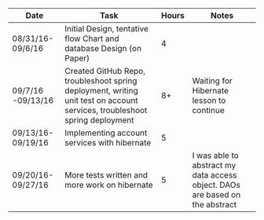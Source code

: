 
| Date | Task | Hours | Notes|
|------|------|-------|------|
|08/31/16- 09/6/16| Initial Design, tentative flow Chart  and database Design (on Paper)| 4 | |
|09/7/16 -09/13/16 | Created GitHub Repo, troubleshoot spring deployment, writing unit test on account services, troubleshoot spring deployment  | 8+ |Waiting for Hibernate lesson to continue   | 
|09/13/16-09/19/16| Implementing account services with hibernate| 5|   |
|09/20/16-09/27/16| More tests written and more work on hibernate| 5|I was able to abstract my data access object. DAOs are based on the abstract| 
